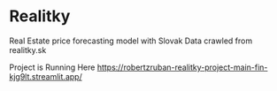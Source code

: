 # Realitky
Real Estate price forecasting model with Slovak Data crawled from realitky.sk

Project is Running Here https://robertzruban-realitky-project-main-fin-kjg9lt.streamlit.app/
